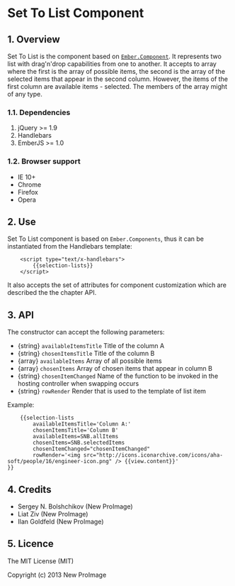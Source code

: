 # Set To List Component

## 1. Overview
Set To List is the component based on [`Ember.Component`](http://emberjs.com). It represents two list
with drag'n'drop capabilities from one to another. It accepts to array where the first is the array of
possible items, the second is the array of the selected items that appear in the second column. However,
the items of the first column are available items - selected. The members of the array might of any type.

### 1.1. Dependencies
1. jQuery >= 1.9
2. Handlebars
3. EmberJS >= 1.0

### 1.2. Browser support
* IE 10+
* Chrome
* Firefox
* Opera

## 2. Use
Set To List component is based on `Ember.Components`, thus it can be instantiated from the
Handlebars template:

		<script type="text/x-handlebars">
			{{selection-lists}}
		</script>

It also accepts the set of attributes for
component customization which are described the the chapter API.

## 3. API
The constructor can accept the following parameters:

* {string} `availableItemsTitle` Title of the column A
* {string} `chosenItemsTitle` Title of the column B
* {array} `availableItems` Array of all possible items
* {array} `chosenItems` Array of chosen items that appear in column B
* {string} `chosenItemChanged` Name of the function to be invoked in the hosting controller when swapping occurs
* {string} `rowRender` Render that is used to the template of list item

Example:

		{{selection-lists
	        availableItemsTitle='Column A:'
	        chosenItemsTitle='Column B'
	        availableItems=SNB.allItems
	        chosenItems=SNB.selectedItems
	        chosenItemChanged="chosenItemChanged"
	        rowRender='<img src="http://icons.iconarchive.com/icons/aha-soft/people/16/engineer-icon.png" /> {{view.content}}'
    }}


## 4. Credits
* Sergey N. Bolshchikov (New ProImage)
* Liat Ziv (New ProImage)
* Ilan Goldfeld (New ProImage)

## 5. Licence
The MIT License (MIT)

Copyright (c) 2013 New ProImage